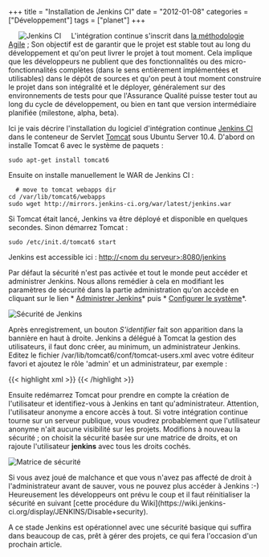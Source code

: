 +++
title = "Installation de Jenkins CI"
date = "2012-01-08"
categories = ["Développement"]
tags = ["planet"]
+++


 <img src="/images/06x/jenkins-logo.png" alt="Jenkins CI" title="Jenkins
CI" style="float:left; margin: 0px 20px" checked="true" /> L'intégration
continue s'inscrit dans [la méthodologie
Agile](http://fr.wikipedia.org/wiki/M%C3%A9thode_agile) ; Son objectif est de
garantir que le projet est stable tout au long du développement et qu'on peut
livrer le projet à tout moment. Cela implique que les développeurs ne publient
que des fonctionnalités ou des micro-fonctionnalités complètes (dans le sens
entièrement implémentées et utilisables) dans le dépôt de sources et qu'on
peut à tout moment construire le projet dans son intégralité et le déployer,
généralement sur des environnements de tests pour que l'Assurance Qualité
puisse tester tout au long du cycle de développement, ou bien en tant que
version intermédiaire planifiée (milestone, alpha, beta).

Ici je vais décrire l'installation du logiciel d'intégration continue [Jenkins
CI](http://jenkins-ci.org/) dans le conteneur de Servlet
[Tomcat](http://tomcat.apache.org/) sous Ubuntu Server 10.4. D'abord on installe
Tomcat 6 avec le système de paquets :

    sudo apt-get install tomcat6

Ensuite on installe manuellement le WAR de Jenkins CI :

	  # move to tomcat webapps dir
    cd /var/lib/tomcat6/webapps
    sudo wget http://mirrors.jenkins-ci.org/war/latest/jenkins.war

Si Tomcat était lancé, Jenkins va être déployé et disponible en quelques
secondes. Sinon démarrez Tomcat :

    sudo /etc/init.d/tomcat6 start

Jenkins est accessible ici : [http://&lt;nom du
serveur&gt;:8080/jenkins](http://localhost:8080/jenkins)

Par défaut la sécurité n'est pas activée et tout le monde peut accéder et
administrer Jenkins. Nous allons remédier à cela en modifiant les paramètres
de sécurité dans la partie administration qu'on accède en cliquant sur le
lien * [Administrer Jenkins](http://localhost:8080/jenkins/manage)* puis *
[Configurer le système](http://localhost:8080/jenkins/configure)*.

<img src="/images/06x/jenkins-security.png" alt="Sécurité de Jenkins"
/>

Après enregistrement, un bouton *S'identifier* fait son apparition dans la
bannière en haut à droite. Jenkins a délégué à Tomcat la gestion des
utilisateurs, il faut donc créer, au minimum, un administrateur Jenkins. Editez
le fichier /var/lib/tomcat6/conf/tomcat-users.xml avec votre éditeur favori et
ajoutez le rôle 'admin' et un administrateur, par exemple :

{{< highlight xml >}}
    <role rolename="admin">
    <user username="jenkins" password="jenkins" roles="admin">
{{< /highlight >}}


Ensuite redémarrez Tomcat pour prendre en compte la création de l'utilisateur
et identifiez-vous à Jenkins en tant qu'administrateur. Attention,
l'utilisateur anonyme a encore accès à tout. Si votre intégration continue
tourne sur un serveur publique, vous voudrez probablement que l'utilisateur
anonyme n'ait aucune visibilité sur les projets. Modifions à nouveau la
sécurité ; on choisit la sécurité basée sur une matrice de droits, et on
rajoute l'utilisateur **jenkins** avec tous les droits cochés.

<img src="/images/06x/jenkins-matrix.png" alt="Matrice de sécurité" />

Si vous avez joué de malchance et que vous n'avez pas affecté de droit à
l'administrateur avant de sauver, vous ne pouvez plus accéder à Jenkins :-)
Heureusement les développeurs ont prévu le coup et il faut réinitialiser la
sécurité en suivant [cette procédure du Wiki](https://wiki.jenkins-
ci.org/display/JENKINS/Disable+security).

A ce stade Jenkins est opérationnel avec une sécurité basique qui suffira
dans beaucoup de cas, prêt à gérer des projets, ce qui fera l'occasion d'un
prochain article.
